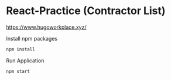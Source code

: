 # React-Practice (Contractor List)

https://www.hugoworkplace.xyz/

Install npm packages
```bash
npm install
```

Run Application
```bash
npm start
```


